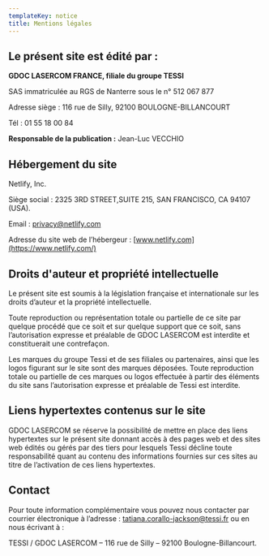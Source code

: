 ```yaml
---
templateKey: notice
title: Mentions légales
---
```


## Le présent site est édité par :

**GDOC LASERCOM FRANCE, filiale du groupe TESSI**

SAS immatriculée au RGS de Nanterre sous le n° 512 067 877

Adresse siège : 116 rue de Silly, 92100 BOULOGNE-BILLANCOURT

Tél : 01 55 18 00 84

**Responsable de la publication :** Jean-Luc VECCHIO

## Hébergement du site

Netlify, Inc.

Siège social : 2325 3RD STREET,SUITE 215, SAN FRANCISCO, CA 94107 (USA).

Email : [privacy@netlify.com](mailto:privacy@netlify.com)

Adresse du site web de l’hébergeur : [www.netlify.com](https://www.netlify.com/)

## Droits d'auteur et propriété intellectuelle

Le présent site est soumis à la législation française et internationale sur les droits d’auteur et la propriété intellectuelle.

Toute reproduction ou représentation totale ou partielle de ce site par quelque procédé que ce soit et sur quelque support que ce soit, sans l’autorisation expresse et préalable de GDOC LASERCOM est interdite et constituerait une contrefaçon.

Les marques du groupe Tessi et de ses filiales ou partenaires, ainsi que les logos figurant sur le site sont des marques déposées. Toute reproduction totale ou partielle de ces marques ou logos effectuée à partir des éléments du site sans l’autorisation expresse et préalable de Tessi est interdite.

## Liens hypertextes contenus sur le site

GDOC LASERCOM se réserve la possibilité de mettre en place des liens hypertextes sur le présent site donnant accès à des pages web et des sites web édités ou gérés par des tiers pour lesquels Tessi décline toute responsabilité quant au contenu des informations fournies sur ces sites au titre de l’activation de ces liens hypertextes.

## Contact

Pour toute information complémentaire vous pouvez nous contacter par courrier électronique à l’adresse : [tatiana.corallo-jackson@tessi.fr](mailto:tatiana.corallo-jackson@tessi.fr) ou en nous écrivant à :

TESSI / GDOC LASERCOM – 116 rue de Silly – 92100 Boulogne-Billancourt.

